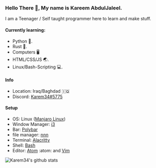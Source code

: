 ### Hello There :wave:, My name is Kareem AbdulJaleel. 
I am a Teenager / Self taught programmer here to learn and make stuff.

#### Currently learning:
- Python :snake:.
- Rust 🦀.
- Computers :desktop_computer:
- HTML/CSS/JS :earth_asia:.
- Linux/Bash-Scripting :computer:.

#### Info
- Location: Iraq/Baghdad :iraq:
- Discord: [Karem34#5775](https://)

#### Setup
- OS: Linux ([Manjaro Linux](https://manjaro.org/))
- Window Manager: [i3](https://github.com/i3/i3)
- Bar: [Polybar](https://github.com/polybar/polybar)
- file manager: [nnn](https://github.com/jarun/nnn)
- Terminal: [Alacritty](https://github.com/alacritty/alacritty)
- Shell: [Bash](https://www.gnu.org/software/bash/)
- Editor: [Atom](https://github.com/atom/atom) :atom: and [Vim](https://github.com/vim/vim)


  
![Karem34's github stats](https://github-readme-stats.vercel.app/api?username=karem34&bg_color=0D1117&title_color=58A6FF&text_color=8B949E&icon_color=8B949E&hide_border=true)
